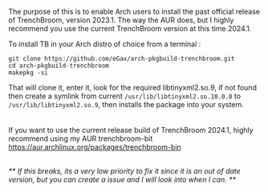 The purpose of this is to enable Arch users to install the past official release of TrenchBroom, version 2023.1. The way the AUR does, but I highly recommend you use the current TrenchBroom version at this time 2024.1.<br>

To install TB in your Arch distro of choice from a terminal :

`git clone https://github.com/eGax/arch-pkgbuild-trenchbroom.git`<br>
`cd arch-pkgbuild-trenchbroom`<br>
`makepkg -si`<br>


That will clone it, enter it, look for the required libtinyxml2.so.9, if not found then create a symlink from current `/usr/lib/libtinyxml2.so.10.0.0` to `/usr/lib/libtinyxml2.so.9`, then installs the package into your system.<br>
<br>
<br>
If you want to use the current release build of TrenchBroom 2024.1, highly recommend using my AUR trenchbroom-bit https://aur.archlinux.org/packages/trenchbroom-bin<br><br>

<i>** If this breaks, its a very low priority to fix it since it is an out of date version, but you can create a issue and I will look into when I can. **</i>
